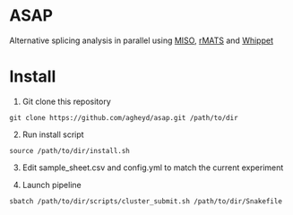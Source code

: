 ASAP
====

Alternative splicing analysis in parallel using [MISO](https://miso.readthedocs.io/en/fastmiso/), [rMATS](http://rnaseq-mats.sourceforge.net/) and [Whippet](https://github.com/timbitz/Whippet.jl)

Install
=======

1. Git clone this repository
```
git clone https://github.com/agheyd/asap.git /path/to/dir
```

2. Run install script
```
source /path/to/dir/install.sh
```

3. Edit sample_sheet.csv and config.yml to match the current experiment

4. Launch pipeline
```
sbatch /path/to/dir/scripts/cluster_submit.sh /path/to/dir/Snakefile
```
